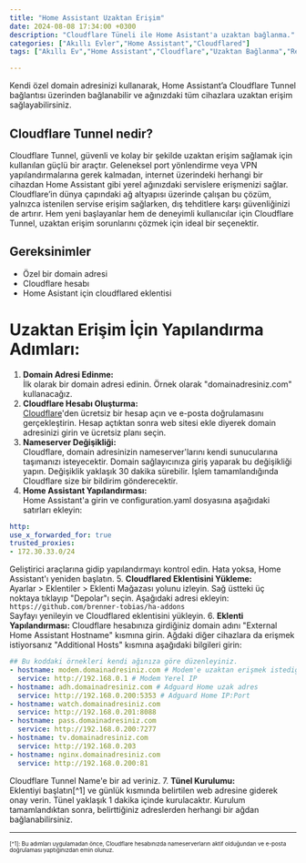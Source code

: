 ```yaml
---
title: "Home Assistant Uzaktan Erişim"
date: 2024-08-08 17:34:00 +0300
description: "Cloudflare Tüneli ile Home Asistant'a uzaktan bağlanma."
categories: ["Akıllı Evler","Home Assistant","Cloudflared"]
tags: ["Akıllı Ev","Home Assistant","Cloudflare","Uzaktan Bağlanma","Remote"]

---
```

Kendi özel domain adresinizi kullanarak, Home Assistant’a Cloudflare Tunnel bağlantısı üzerinden bağlanabilir ve ağınızdaki tüm cihazlara uzaktan erişim sağlayabilirsiniz.

## Cloudflare Tunnel nedir?

Cloudflare Tunnel, güvenli ve kolay bir şekilde uzaktan erişim sağlamak için kullanılan güçlü bir araçtır. Geleneksel port yönlendirme veya VPN yapılandırmalarına gerek kalmadan, internet üzerindeki herhangi bir cihazdan Home Assistant gibi yerel ağınızdaki servislere erişmenizi sağlar. Cloudflare’in dünya çapındaki ağ altyapısı üzerinde çalışan bu çözüm, yalnızca istenilen servise erişim sağlarken, dış tehditlere karşı güvenliğinizi de artırır. Hem yeni başlayanlar hem de deneyimli kullanıcılar için Cloudflare Tunnel, uzaktan erişim sorunlarını çözmek için ideal bir seçenektir.

## Gereksinimler
- Özel bir domain adresi
- Cloudflare hesabı
- Home Asistant için cloudflared eklentisi

# Uzaktan Erişim İçin Yapılandırma Adımları:

1. **Domain Adresi Edinme:**  
  İlk olarak bir domain adresi edinin. Örnek olarak "domainadresiniz.com" kullanacağız.
2. **Cloudflare Hesabı Oluşturma:**  
  [Cloudflare](https://www.cloudflare.com/)'den ücretsiz bir hesap açın ve e-posta doğrulamasını gerçekleştirin. Hesap açtıktan sonra web sitesi ekle diyerek domain adresinizi girin ve ücretsiz planı seçin.
3. **Nameserver Değişikliği:**  
  Cloudflare, domain adresinizin nameserver'larını kendi sunucularına taşımanızı isteyecektir. Domain sağlayıcınıza giriş yaparak bu değişikliği yapın. Değişiklik yaklaşık 30 dakika sürebilir. İşlem tamamlandığında Cloudflare size bir bildirim gönderecektir.
4. **Home Assistant Yapılandırması:**  
  Home Assistant'a girin ve configuration.yaml dosyasına aşağıdaki satırları ekleyin:

```yaml
http:
use_x_forwarded_for: true
trusted_proxies:
- 172.30.33.0/24
```
  Geliştirici araçlarına gidip yapılandırmayı kontrol edin. Hata yoksa, Home Assistant'ı yeniden başlatın.
5. **Cloudflared Eklentisini Yükleme:**  
Ayarlar > Eklentiler > Eklenti Mağazası yolunu izleyin. Sağ üstteki üç noktaya tıklayıp "Depolar"ı seçin. Aşağıdaki adresi ekleyin:  
`https://github.com/brenner-tobias/ha-addons`  
Sayfayı yenileyin ve Cloudflared eklentisini yükleyin.
6. **Eklenti Yapılandırması:**
  Cloudflare hesabınıza girdiğiniz domain adını "External Home Assistant Hostname" kısmına girin. Ağdaki diğer cihazlara da erişmek istiyorsanız "Additional Hosts" kısmına aşağıdaki bilgileri girin:  

```yaml
## Bu koddaki örnekleri kendi ağınıza göre düzenleyiniz.
- hostname: modem.domainadresiniz.com # Modem'e uzaktan erişmek istediğiniz adres
  service: http://192.168.0.1 # Modem Yerel IP
- hostname: adh.domainadresiniz.com # Adguard Home uzak adres
  service: http://192.168.0.200:5353 # Adguard Home IP:Port
- hostname: watch.domainadresiniz.com
  service: http://192.168.0.201:8088
- hostname: pass.domainadresiniz.com
  service: http://192.168.0.200:7277
- hostname: tv.domainadresiniz.com
  service: http://192.168.0.203
- hostname: nginx.domainadresiniz.com
  service: http://192.168.0.200:81
```
  Cloudflare Tunnel Name'e bir ad veriniz.
7. **Tünel Kurulumu:**  
Eklentiyi başlatın[^1] ve günlük kısmında belirtilen web adresine giderek onay verin. Tünel yaklaşık 1 dakika içinde kurulacaktır. Kurulum tamamlandıktan sonra, belirttiğiniz adreslerden herhangi bir ağdan bağlanabilirsiniz.
* * *
<span style="font-size:0.7em;">[^1]: Bu adımları uygulamadan önce, Cloudflare hesabınızda nameserverların aktif olduğundan ve e-posta doğrulaması yaptığınızdan emin olunuz.</span>